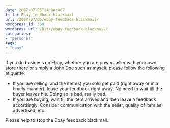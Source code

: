 ```yaml
---
date: 2007-07-05T14:00:00Z
title: Ebay feedback blackmail
url: /2007/07/05/ebay-feedback-blackmail/
wordpress_id: 330
wordpress_url: /bits/ebay-feedback-blackmail/
categories:
- "personal"
tags:
- "ebay"
---
```


If you do business on Ebay, whether you are power seller with your own store there or simply a John Doe such as myself, please follow the following etiquette:
<ul>
<li>If you are selling, and the item(s) you sold get paid (right away or in a timely manner), leave your feedback right away. No need to wait till the buyer leaves his. Doing so is bad, really bad.</li>
<li>If you are buying, wait till the item arrives and then leave a feedback accordingly. Consider communication with the seller, quality of item as advertised, etc.</li>
</ul>
Please help to stop the Ebay feedback blackmail.
